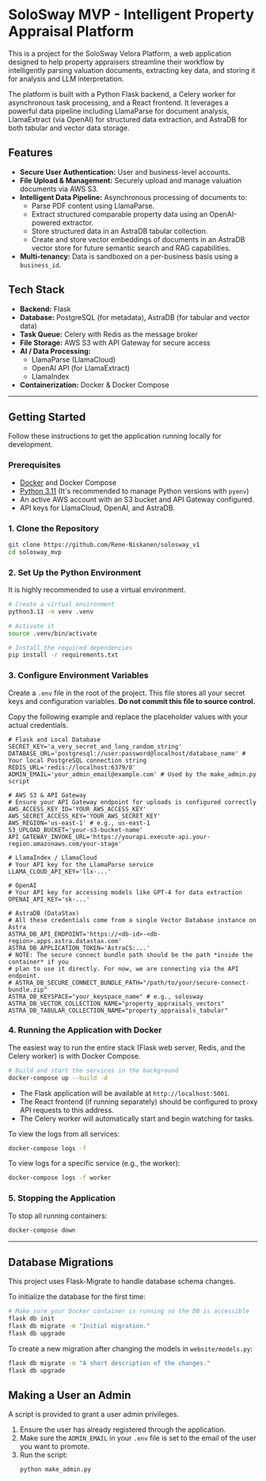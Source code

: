 # SoloSway MVP - Intelligent Property Appraisal Platform

This is a project for the SoloSway Velora Platform, a web application designed to help property appraisers streamline their workflow by intelligently parsing valuation documents, extracting key data, and storing it for analysis and LLM interpretation.

The platform is built with a Python Flask backend, a Celery worker for asynchronous task processing, and a React frontend. It leverages a powerful data pipeline including LlamaParse for document analysis, LlamaExtract (via OpenAI) for structured data extraction, and AstraDB for both tabular and vector data storage.

## Features

- **Secure User Authentication:** User and business-level accounts.
- **File Upload & Management:** Securely upload and manage valuation documents via AWS S3.
- **Intelligent Data Pipeline:** Asynchronous processing of documents to:
    - Parse PDF content using LlamaParse.
    - Extract structured comparable property data using an OpenAI-powered extractor.
    - Store structured data in an AstraDB tabular collection.
    - Create and store vector embeddings of documents in an AstraDB vector store for future semantic search and RAG capabilities.
- **Multi-tenancy:** Data is sandboxed on a per-business basis using a `business_id`.

## Tech Stack

- **Backend:** Flask
- **Database:** PostgreSQL (for metadata), AstraDB (for tabular and vector data)
- **Task Queue:** Celery with Redis as the message broker
- **File Storage:** AWS S3 with API Gateway for secure access
- **AI / Data Processing:**
    - LlamaParse (LlamaCloud)
    - OpenAI API (for LlamaExtract)
    - LlamaIndex
- **Containerization:** Docker & Docker Compose

---

## Getting Started

Follow these instructions to get the application running locally for development.

### Prerequisites

- [Docker](https://www.docker.com/products/docker-desktop/) and Docker Compose
- [Python 3.11](https://www.python.org/downloads/release/python-3110/) (It's recommended to manage Python versions with `pyenv`)
- An active AWS account with an S3 bucket and API Gateway configured.
- API keys for LlamaCloud, OpenAI, and AstraDB.

### 1. Clone the Repository

```bash
git clone https://github.com/Rene-Niskanen/solosway_v1
cd solosway_mvp
```

### 2. Set Up the Python Environment

It is highly recommended to use a virtual environment.

```bash
# Create a virtual environment
python3.11 -m venv .venv

# Activate it
source .venv/bin/activate

# Install the required dependencies
pip install -r requirements.txt
```

### 3. Configure Environment Variables

Create a `.env` file in the root of the project. This file stores all your secret keys and configuration variables. **Do not commit this file to source control.**

Copy the following example and replace the placeholder values with your actual credentials.

```env
# Flask and Local Database
SECRET_KEY='a_very_secret_and_long_random_string'
DATABASE_URL='postgresql://user:password@localhost/database_name' # Your local PostgreSQL connection string
REDIS_URL='redis://localhost:6379/0'
ADMIN_EMAIL='your_admin_email@example.com' # Used by the make_admin.py script

# AWS S3 & API Gateway
# Ensure your API Gateway endpoint for uploads is configured correctly
AWS_ACCESS_KEY_ID='YOUR_AWS_ACCESS_KEY'
AWS_SECRET_ACCESS_KEY='YOUR_AWS_SECRET_KEY'
AWS_REGION='us-east-1' # e.g., us-east-1
S3_UPLOAD_BUCKET='your-s3-bucket-name'
API_GATEWAY_INVOKE_URL='https://yourapi.execute-api.your-region.amazonaws.com/your-stage'

# LlamaIndex / LlamaCloud
# Your API key for the LlamaParse service
LLAMA_CLOUD_API_KEY='llx-...'

# OpenAI
# Your API key for accessing models like GPT-4 for data extraction
OPENAI_API_KEY='sk-...'

# AstraDB (DataStax)
# All these credentials come from a single Vector Database instance on Astra
ASTRA_DB_API_ENDPOINT='https://<db-id>-<db-region>.apps.astra.datastax.com'
ASTRA_DB_APPLICATION_TOKEN='AstraCS:...'
# NOTE: The secure connect bundle path should be the path *inside the container* if you
# plan to use it directly. For now, we are connecting via the API endpoint.
# ASTRA_DB_SECURE_CONNECT_BUNDLE_PATH="/path/to/your/secure-connect-bundle.zip" 
ASTRA_DB_KEYSPACE="your_keyspace_name" # e.g., solosway
ASTRA_DB_VECTOR_COLLECTION_NAME="property_appraisals_vectors"
ASTRA_DB_TABULAR_COLLECTION_NAME="property_appraisals_tabular"

```

### 4. Running the Application with Docker

The easiest way to run the entire stack (Flask web server, Redis, and the Celery worker) is with Docker Compose.

```bash
# Build and start the services in the background
docker-compose up --build -d
```

- The Flask application will be available at `http://localhost:5001`.
- The React frontend (if running separately) should be configured to proxy API requests to this address.
- The Celery worker will automatically start and begin watching for tasks.

To view the logs from all services:
```bash
docker-compose logs -f
```

To view logs for a specific service (e.g., the worker):
```bash
docker-compose logs -f worker
```

### 5. Stopping the Application

To stop all running containers:
```bash
docker-compose down
```

---

## Database Migrations

This project uses Flask-Migrate to handle database schema changes.

To initialize the database for the first time:
```bash
# Make sure your Docker container is running so the DB is accessible
flask db init 
flask db migrate -m "Initial migration."
flask db upgrade
```

To create a new migration after changing the models in `website/models.py`:
```bash
flask db migrate -m "A short description of the changes."
flask db upgrade
```

## Making a User an Admin

A script is provided to grant a user admin privileges.
1.  Ensure the user has already registered through the application.
2.  Make sure the `ADMIN_EMAIL` in your `.env` file is set to the email of the user you want to promote.
3.  Run the script:
    ```bash
    python make_admin.py
    ```
